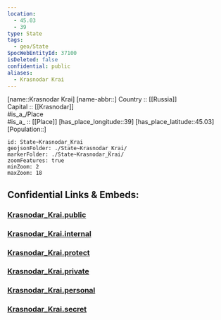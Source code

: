 ```yaml
---
location:
  - 45.03
  - 39
type: State
tags:
  - geo/State
SpocWebEntityId: 37100
isDeleted: false
confidential: public
aliases:
  - Krasnodar Krai
---
```

[name::Krasnodar Krai] 
[name-abbr::] 
Country :: [[Russia]]  
Capital :: [[Krasnodar]]  
#is_a_/Place  
#is_a_ :: [[Place]] 
[has_place_longitude::39] 
[has_place_latitude::45.03] 
[Population::] 



```leaflet
id: State~Krasnodar_Krai
geojsonFolder: ./State~Krasnodar_Krai/
markerFolder: ./State~Krasnodar_Krai/
zoomFeatures: true 
minZoom: 2 
maxZoom: 18
```


## Confidential Links & Embeds: 

### [Krasnodar_Krai.public](/_public/\Earth\Continent\Europe\Europe~East\Russia\Russia~SouthKrasnodar_Krai.public.md) 

### [Krasnodar_Krai.internal](/_internal/\Earth\Continent\Europe\Europe~East\Russia\Russia~SouthKrasnodar_Krai.internal.md) 

### [Krasnodar_Krai.protect](/_protect/\Earth\Continent\Europe\Europe~East\Russia\Russia~SouthKrasnodar_Krai.protect.md) 

### [Krasnodar_Krai.private](/_private/\Earth\Continent\Europe\Europe~East\Russia\Russia~SouthKrasnodar_Krai.private.md) 

### [Krasnodar_Krai.personal](/_personal/\Earth\Continent\Europe\Europe~East\Russia\Russia~SouthKrasnodar_Krai.personal.md) 

### [Krasnodar_Krai.secret](/_secret/\Earth\Continent\Europe\Europe~East\Russia\Russia~SouthKrasnodar_Krai.secret.md)

